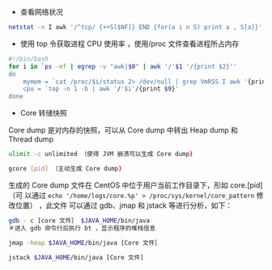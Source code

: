 - 查看网络状况
```sh
netstat -n I awk '/^tcp/ {++S[$NF]} END {for(a i n S) print a , S[a]}'

```
- 使用 top 令获取进程 CPU 使用率 ，使用/proc 文件查看进程所占内存
```sh
#!/bin/bash
for i in `ps -ef | egrep -v "awk|$0" | awk '/'$1 '/{print $2}''
do
    mymem = `cat /proc/$i/status 2> /dev/null | grep VmRSS I awk '{print $2" "$3}'
    cpu = `top -n 1 -b | awk '/'$i'/{print $9}'
done

```

- Core 转储快照

Core dump 是对内存的快照，可以从 Core dump 中转出 Heap dump 和 Thread dump
```sh
ulimit -c unlimited （使得 JVM 崩溃可以生成 Core dump)

gcore [pid] （主动生成 Core dump)
```

生成的 Core dump 文件在 CentOS 中位于用户当前工作目录下，形如 core.[pid] （可
以通过 `echo '/home/logs/core.%p' > /proc/sys/kernel/core_pattern` 修改位置） ，此文件
可以通过 gdb、jmap 和 jstack 等进行分析，如下：


```sh
gdb - c [core 文件］ $JAVA_HOME/bin/java 
＃进入 gdb 命令行后执行 bt ，显示程序的堆栈信息

jmap -heap $JAVA_HOME/bin/java [Core 文件］

jstack $JAVA_HOME/bin/java [Core 文件]
```
